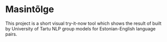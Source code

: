 # Masintõlge

This project is a short visual try-it-now tool which shows the result of built by University of Tartu NLP group models for Estonian-English language pairs.

